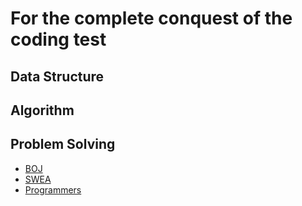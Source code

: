 # For the complete conquest of the coding test

## Data Structure

## Algorithm

## Problem Solving
- [BOJ](https://www.acmicpc.net/)
- [SWEA](https://swexpertacademy.com/main/main.do)
- [Programmers](https://school.programmers.co.kr/learn/challenges?order=recent)